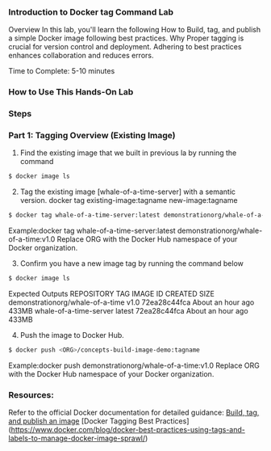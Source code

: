 ### Introduction to Docker tag Command Lab

Overview
In this lab, you'll learn the following
How to Build, tag, and publish a simple Docker image following best practices.
Why Proper tagging is crucial for version control and deployment.
Adhering to best practices enhances collaboration and reduces errors.

Time to Complete: 5-10 minutes

### How to Use This Hands-On Lab

### Steps

### Part 1: Tagging Overview (Existing Image)

1. Find the existing image that we built in previous la by running the command 
```sh
$ docker image ls
```

2. Tag the existing image [whale-of-a-time-server] with a semantic version.
docker tag existing-image:tagname new-image:tagname

```sh
$ docker tag whale-of-a-time-server:latest demonstrationorg/whale-of-a-time:v1.0
```
Example:docker tag whale-of-a-time-server:latest demonstrationorg/whale-of-a-time:v1.0
Replace ORG with the Docker Hub namespace of your Docker organization.

3. Confirm you have a new image tag by running the command below
```sh
$ docker image ls
```
 
Expected Outputs
REPOSITORY                                                             TAG                                                                           IMAGE ID       CREATED             SIZE
demonstrationorg/whale-of-a-time                                       v1.0                                                                          72ea28c44fca   About an hour ago   433MB
whale-of-a-time-server                                                 latest                                                                        72ea28c44fca   About an hour ago   433MB

4. Push the image to Docker Hub.
```sh
$ docker push <ORG>/concepts-build-image-demo:tagname
```
Example:docker push demonstrationorg/whale-of-a-time:v1.0
Replace ORG with the Docker Hub namespace of your Docker organization.


### Resources:

Refer to the official Docker documentation for detailed guidance:
[Build, tag, and publish an image](https://docs.docker.com/get-started/docker-concepts/building-images/build-tag-and-publish-an-image/)
[Docker Tagging Best Practices] (https://www.docker.com/blog/docker-best-practices-using-tags-and-labels-to-manage-docker-image-sprawl/)